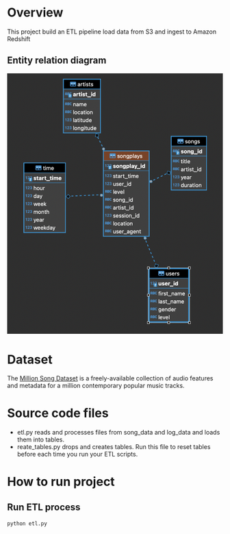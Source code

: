 # Overview

This project build an ETL pipeline load data from S3 and ingest to Amazon Redshift

## Entity relation diagram
![image info](./document/ER_diagram.png)

# Dataset
The [Million Song Dataset](http://millionsongdataset.com/) is a freely-available collection of audio features and metadata for a million contemporary popular music tracks.

# Source code files
- etl.py reads and processes files from song_data and log_data and loads them into tables.
- reate_tables.py drops and creates tables. Run this file to reset tables before each time you run your ETL scripts.


# How to run project
## Run ETL process
```
python etl.py
```

